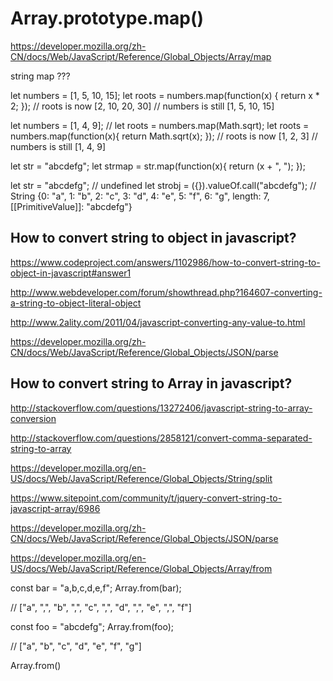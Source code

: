# Array.prototype.map()


https://developer.mozilla.org/zh-CN/docs/Web/JavaScript/Reference/Global_Objects/Array/map




string map ???



let numbers = [1, 5, 10, 15];
let roots = numbers.map(function(x) {
    return x * 2;
});
// roots is now [2, 10, 20, 30]
// numbers is still [1, 5, 10, 15]

let numbers = [1, 4, 9];
// let roots = numbers.map(Math.sqrt);
let roots = numbers.map(function(x){
    return Math.sqrt(x);
});
// roots is now [1, 2, 3]
// numbers is still [1, 4, 9]





let str = "abcdefg";
let strmap = str.map(function(x){
    return (x + ", ");
});




let str = "abcdefg";
// undefined
let strobj = ({}).valueOf.call("abcdefg");
// String {0: "a", 1: "b", 2: "c", 3: "d", 4: "e", 5: "f", 6: "g", length: 7, [[PrimitiveValue]]: "abcdefg"}




## How to convert string to object in javascript?


https://www.codeproject.com/answers/1102986/how-to-convert-string-to-object-in-javascript#answer1


http://www.webdeveloper.com/forum/showthread.php?164607-converting-a-string-to-object-literal-object

http://www.2ality.com/2011/04/javascript-converting-any-value-to.html

https://developer.mozilla.org/zh-CN/docs/Web/JavaScript/Reference/Global_Objects/JSON/parse




## How to convert string to Array in javascript?


http://stackoverflow.com/questions/13272406/javascript-string-to-array-conversion

http://stackoverflow.com/questions/2858121/convert-comma-separated-string-to-array



https://developer.mozilla.org/en-US/docs/Web/JavaScript/Reference/Global_Objects/String/split


https://www.sitepoint.com/community/t/jquery-convert-string-to-javascript-array/6986


https://developer.mozilla.org/zh-CN/docs/Web/JavaScript/Reference/Global_Objects/JSON/parse



https://developer.mozilla.org/en-US/docs/Web/JavaScript/Reference/Global_Objects/Array/from



const bar = "a,b,c,d,e,f";
Array.from(bar);

// ["a", ",", "b", ",", "c", ",", "d", ",", "e", ",", "f"]


const foo = "abcdefg";
Array.from(foo);

// ["a", "b", "c", "d", "e", "f", "g"]


Array.from()

